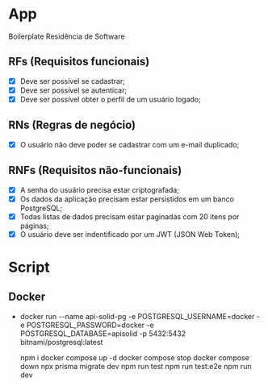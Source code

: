 # App

Boilerplate Residência de Software

## RFs (Requisitos funcionais)

- [x] Deve ser possível se cadastrar;
- [x] Deve ser possível se autenticar;
- [x] Deve ser possível obter o perfil de um usuário logado;

## RNs (Regras de negócio)

- [x] O usuário não deve poder se cadastrar com um e-mail duplicado;

## RNFs (Requisitos não-funcionais)

- [x] A senha do usuário precisa estar criptografada;
- [x] Os dados da aplicação precisam estar persistidos em um banco PostgreSQL;
- [x] Todas listas de dados precisam estar paginadas com 20 itens por páginas;
- [x] O usuário deve ser indentificado por um JWT (JSON Web Token);

# Script

## Docker

- docker run --name api-solid-pg -e POSTGRESQL_USERNAME=docker -e POSTGRESQL_PASSWORD=docker -e POSTGRESQL_DATABASE=apisolid -p 5432:5432 bitnami/postgresql:latest

  npm i
  docker compose up -d
  docker compose stop
  docker compose down
  npx prisma migrate dev
  npm run test
  npm run test:e2e
  npm run dev
